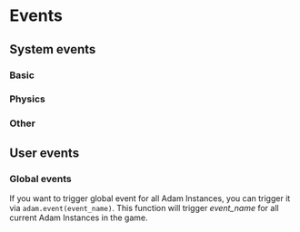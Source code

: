 # Events

## System events

### Basic

### Physics

### Other

## User events

### Global events

If you want to trigger global event for all Adam Instances, you can trigger it via `adam.event(event_name)`. This function will trigger _event_name_ for all current Adam Instances in the game.